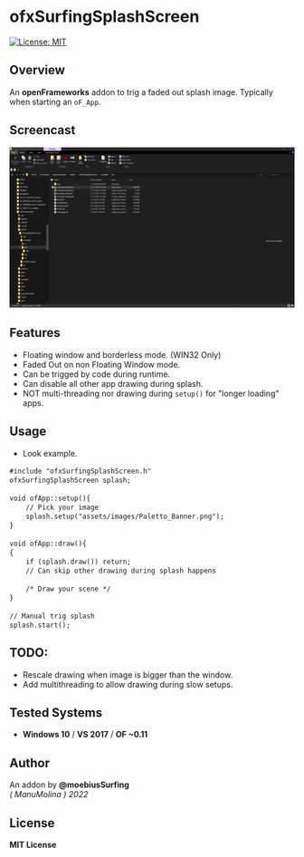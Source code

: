 # ofxSurfingSplashScreen
[![License: MIT](https://img.shields.io/badge/License-MIT-yellow.svg)](https://opensource.org/licenses/MIT)

## Overview
An **openFrameworks** addon to trig a faded out splash image. Typically when starting an `oF_App`.

## Screencast
![](ofxSurfingSplashScreen.gif)

## Features
- Floating window and borderless mode. (WIN32 Only)
- Faded Out on non Floating Window mode.
- Can be trigged by code during runtime.
- Can disable all other app drawing during splash.
- NOT multi-threading nor drawing during `setup()` for "longer loading" apps.

## Usage

* Look example.

```	
#include "ofxSurfingSplashScreen.h"
ofxSurfingSplashScreen splash;

void ofApp::setup(){
	// Pick your image
	splash.setup("assets/images/Paletto_Banner.png");
}

void ofApp::draw(){
{
	if (splash.draw()) return;
	// Can skip other drawing during splash happens

	/* Draw your scene */
}

// Manual trig splash
splash.start();
```

## TODO:
* Rescale drawing when image is bigger than the window.
* Add multithreading to allow drawing during slow setups.  

## Tested Systems
* **Windows 10** / **VS 2017** / **OF ~0.11**

## Author
An addon by **@moebiusSurfing**  
*( ManuMolina ) 2022*  

## License
**MIT License**